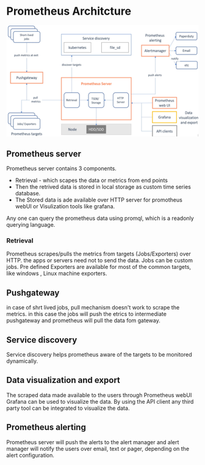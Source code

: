 # Prometheus Architcture

![](Pasted%20image%2020230129133414.png)

## Prometheus server
Prometheus server contains 3 components.
- Retrieval - which scapes the data or metrics from end points
- Then the retrived data is stored in local storage as custom time series database.
- The Stored data is ade available over HTTP server for promotheus webUI or Visulization tools like grafana.

Any one can query the prometheus data using promql, which is a readonly querying language.

### Retrieval
Prometheus scrapes/pulls the metrics from targets (Jobs/Exporters) over HTTP.
the apps or servers need not to send the data.
Jobs can be custom jobs.
Pre defined Exporters are available for most of the common targets, like windows , Linux machine exporters.

## Pushgateway
in case of shrt lived jobs, pull mechanism doesn't work to scrape the metrics.
in this case the jobs will push the etrics to intermediate pushgateway and prometheus  will pull the data fom gateway.

## Service discovery
Service discovery helps prometheus aware of the targets to be monitored dynamically.

## Data visualization and export
The scraped data made available to the users through Prometheus webUI
Grafana can be used to visualize the data.
By using the API client any third party tool can be integrated to visualize the data.

## Prometheus alerting
Prometheus server will push the alerts to the alert manager and alert manager will notify the users over email, text or pager, depending on the alert configuration.

